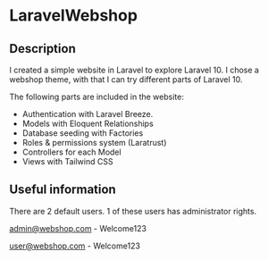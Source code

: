 
# LaravelWebshop

## Description
I created a simple website in Laravel to explore Laravel 10. I chose a webshop theme, with that I can try different parts of Laravel 10.

The following parts are included in the website:
- Authentication with Laravel Breeze.
- Models with Eloquent Relationships
- Database seeding with Factories
- Roles & permissions system (Laratrust)
- Controllers for each Model
- Views with Tailwind CSS

## Useful information 
There are 2 default users. 1 of these users has administrator rights.

admin@webshop.com - Welcome123

user@webshop.com - Welcome123




